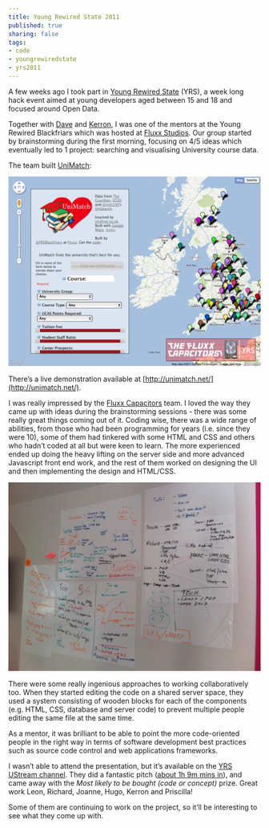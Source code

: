 ```yaml
---
title: Young Rewired State 2011
published: true
sharing: false
tags:
- code
- youngrewiredstate
- yrs2011
---
```


A few weeks ago I took part in [Young Rewired State](http://youngrewiredstate.org/) (YRS), a week long hack event aimed at young developers aged between 15 and 18 and focused around Open Data.

Together with [Dave](http://twitter.com/cholten99) and [Kerron](http://twitter.com/kerron), I was one of the mentors at the Young Rewired Blackfriars which was hosted at [Fluxx Studios](http://fluxx.uk.com/). Our group started by brainstorming during the first morning, focusing on 4/5 ideas which eventually led to 1 project: searching and visualising University course data.

The team built [UniMatch](http://youngrewiredstate.org/projects/unimatch/):

![Young Rewired State 2011](/blog/images/unimatch.png)

There’s a live demonstration available at [http://unimatch.net/](http://unimatch.net/).

I was really impressed by the [Fluxx Capacitors](http://twitter.com/yrsblackfriars) team. I loved the way they came up with ideas during the brainstorming sessions - there was some really great things coming out of it. Coding wise, there was a wide range of abilities, from those who had been programming for years (i.e. since they were 10), some of them had tinkered with some HTML and CSS and others who hadn’t coded at all but were keen to learn. The more experienced ended up doing the heavy lifting on the server side and more advanced Javascript front end work, and the rest of them worked on designing the UI and then implementing the design and HTML/CSS.

![Young Rewired State 2011](/blog/images/photo.JPG)

There were some really ingenious approaches to working collaboratively too. When they started editing the code on a shared server space, they used a system consisting of wooden blocks for each of the components (e.g. HTML, CSS, database and server code) to prevent multiple people editing the same file at the same time.

As a mentor, it was brilliant to be able to point the more code-oriented people in the right way in terms of software development best practices such as source code control and web applications frameworks.

I wasn’t able to attend the presentation, but it’s available on the [YRS UStream channel](http://www.ustream.tv/channel/yrs2011). They did a fantastic pitch ([about 1h 9m mins in](http://www.ustream.tv/recorded/16449306)), and came away with the _Most likely to be bought (code or concept)_ prize. Great work Leon, Richard, Joanne, Hugo, Kerron and Priscilla!

Some of them are continuing to work on the project, so it’ll be interesting to see what they come up with.

